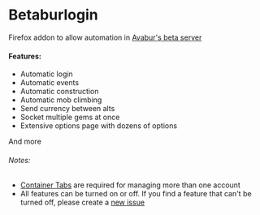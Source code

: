 # Betaburlogin
Firefox addon to allow automation in [Avabur's beta server](https://beta.avabur.com)

#### Features:
* Automatic login
* Automatic events
* Automatic construction
* Automatic mob climbing
* Send currency between alts
* Socket multiple gems at once
* Extensive options page with dozens of options

And more

###### Notes:
* [Container Tabs](https://support.mozilla.org/en-US/kb/containers) are required for managing more than one account
* All features can be turned on or off. If you find a feature that can't be turned off, please create a [new issue](https://github.com/michaelts1/Betaburlogin/issues/new)
